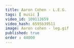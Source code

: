 ```yaml
---
title: Aaron Cohen - L.E.G.
tags: [ music ]
video_id: 109112659
video_hash: 6595b39511
image: Aaron cohen - leg.gif
published: true
order : 44000
---
```

